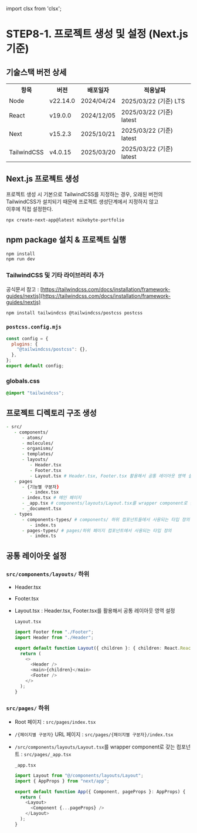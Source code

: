 import clsx from 'clsx';

# STEP8-1. 프로젝트 생성 및 설정 (Next.js 기준)

## 기술스택 버전 상세

<table className={clsx('custom-table')}>
    <tr>
        <th>항목</th>
        <th>버전</th>
        <th>배포일자</th>
        <th>적용날짜</th>
    </tr>
    <tr>
        <td>Node</td>
        <td>v22.14.0</td>
        <td>2024/04/24</td>
        <td>2025/03/22 (기준) LTS</td>
    </tr>
    <tr>
        <td>React</td>
        <td>v19.0.0</td>
        <td>2024/12/05</td>
        <td>2025/03/22 (기준) latest</td>
    </tr>
    <tr>
        <td>Next</td>
        <td>v15.2.3</td>
        <td>2025/10/21</td>
        <td>2025/03/22 (기준) latest</td>
    </tr>
    <tr>
        <td>TailwindCSS</td>
        <td>v4.0.15</td>
        <td>2025/03/20</td>
        <td>2025/03/22 (기준) latest</td>
    </tr>
</table>

## Next.js 프로젝트 생성

프로젝트 생성 시 기본으로 TailwindCSS를 지정하는 경우, 오래된 버전의 TailwindCSS가 설치되기 때문에 프로젝트 생성단계에서 지정하지 않고  
이후에 직접 설정한다.

```zsh
npx create-next-app@latest mikebyte-portfolio
```

## npm package 설치 & 프로젝트 실행

```zsh
npm install
npm run dev
```

### TailwindCSS 및 기타 라이브러리 추가

공식문서 참고 : [https://tailwindcss.com/docs/installation/framework-guides/nextjs](https://tailwindcss.com/docs/installation/framework-guides/nextjs)

```zsh
npm install tailwindcss @tailwindcss/postcss postcss
```

### `postcss.config.mjs`

```js
const config = {
  plugins: {
    "@tailwindcss/postcss": {},
  },
};
export default config;
```

### globals.css

```css
@import "tailwindcss";
```

## 프로젝트 디렉토리 구조 생성

```zsh
- src/
   - components/
      - atoms/
      - molecules/
      - organisms/
      - templates/
      - layouts/
         - Header.tsx
         - Footer.tsx
         - Layout.tsx # Header.tsx, Footer.tsx 활용해서 공통 레이아웃 영역 설정
   - pages
      - {기능별 구분자}
         - index.tsx
      - index.tsx # 메인 페이지
      - _app.tsx # components/layouts/Layout.tsx를 wrapper component로 갖는 컴포넌트
      - _document.tsx
   - types
      - components-types/ # components/ 하위 컴포넌트들에서 사용되는 타입 정의
         - index.ts
      - pages-types/ # pages/하위 페이지 컴포넌트에서 사용되는 타입 정의
         - index.ts
```

## 공통 레이아웃 설정

### `src/components/layouts/` 하위

- Header.tsx
- Footer.tsx
- Layout.tsx : Header.tsx, Footer.tsx를 활용해서 공통 레이아웃 영역 설정

  `Layout.tsx`

  ```ts
  import Footer from "./Footer";
  import Header from "./Header";

  export default function Layout({ children }: { children: React.ReactNode }) {
    return (
      <>
        <Header />
        <main>{children}</main>
        <Footer />
      </>
    );
  }
  ```

### `src/pages/` 하위

- Root 페이지 : `src/pages/index.tsx`

- `/{페이지별 구분자}` URL 페이지 : `src/pages/{페이지별 구분자}/index.tsx`

- `/src/components/layouts/Layout.tsx`를 wrapper component로 갖는 컴포넌트 : `src/pages/_app.tsx`

  `_app.tsx`

  ```ts
  import Layout from "@/components/layouts/Layout";
  import { AppProps } from "next/app";

  export default function App({ Component, pageProps }: AppProps) {
    return (
      <Layout>
        <Component {...pageProps} />
      </Layout>
    );
  }
  ```
